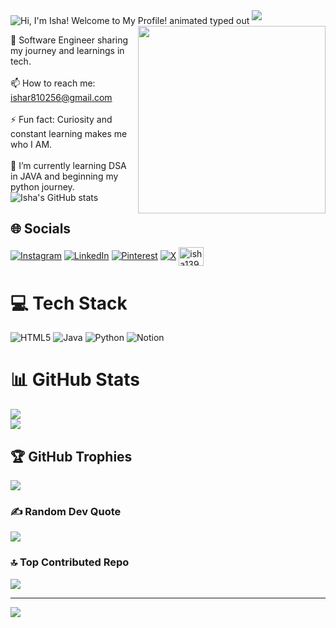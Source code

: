 
<!--![MasterHead](https://user-images.githubusercontent.com/74038190/212741999-016fddbd-617a-4448-8042-0ecf907aea25.gif)-->
<img src="https://readme-typing-svg.demolab.com?font=Roboto&weight=700&size=45&duration=3000&pause=500&color=FFFFFF&center=true&vCenter=true&width=1000&lines=Welcome+to+My+Profile!;Hi%2C+I'm+Isha!" align="middle" alt="Hi, I'm Isha! Welcome to My Profile! animated typed out">

<img  src="assets/borderseperator.gif">
<!--<h1 align="center"> Hi👋 I'm Isha</h1>-->

<img align="right" src="https://user-images.githubusercontent.com/74038190/236119160-976a0405-caa7-470c-9356-16d43402ea0a.gif" width="300">

🏫 Software Engineer sharing my journey and learnings in tech.<br/>
<br/>
📫 How to reach me: ishar810256@gmail.com <br/>
<br/>
⚡ Fun fact: Curiosity and constant learning makes me who I AM.<br/>
<br/>
🌱 I’m currently learning DSA in JAVA and beginning my python journey.
<br/>
![Isha's GitHub stats](https://github-readme-stats.vercel.app/api?username=Isha139&theme=dark&show_icons=true)
<br/>


## 🌐 Socials
[![Instagram](https://img.shields.io/badge/Instagram-%23E4405F.svg?logo=Instagram&logoColor=white)](https://instagram.com/_isha.139_) [![LinkedIn](https://img.shields.io/badge/LinkedIn-%230077B5.svg?logo=linkedin&logoColor=white)](https://linkedin.com/in/isha-rani-89352324a) [![Pinterest](https://img.shields.io/badge/Pinterest-%23E60023.svg?logo=Pinterest&logoColor=white)](https://pinterest.com/ir709004) [![X](https://img.shields.io/badge/X-black.svg?logo=X&logoColor=white)](https://x.com/Isha95349228) 
<a href="https://www.leetcode.com/isha139" target="blank"><img align="center" src="https://raw.githubusercontent.com/rahuldkjain/github-profile-readme-generator/master/src/images/icons/Social/leet-code.svg" alt="isha139" height="30" width="40" /></a>

# 💻 Tech Stack
![HTML5](https://img.shields.io/badge/html5-%23E34F26.svg?style=for-the-badge&logo=html5&logoColor=white) 
![Java](https://img.shields.io/badge/java-%23ED8B00.svg?style=for-the-badge&logo=openjdk&logoColor=white) 
![Python](https://img.shields.io/badge/python-3670A0?style=for-the-badge&logo=python&logoColor=ffdd54)
![Notion](https://img.shields.io/badge/Notion-%23000000.svg?style=for-the-badge&logo=notion&logoColor=white)

# 📊 GitHub Stats

![](https://github-readme-streak-stats.herokuapp.com/?user=Isha139&theme=dark&hide_border=false)<br/>
![](https://github-readme-stats.vercel.app/api/top-langs/?username=Isha139&theme=dark&hide_border=false&include_all_commits=false&count_private=false&layout=compact)

## 🏆 GitHub Trophies
![](https://github-profile-trophy.vercel.app/?username=Isha139&theme=radical&no-frame=false&no-bg=true&margin-w=4)

### ✍️ Random Dev Quote
![](https://quotes-github-readme.vercel.app/api?type=horizontal&theme=radical)

### 🔝 Top Contributed Repo
![](https://github-contributor-stats.vercel.app/api?username=Isha139&limit=5&theme=vision-friendly-dark&combine_all_yearly_contributions=true)

---
[![](https://visitcount.itsvg.in/api?id=Isha139&icon=0&color=0)](https://visitcount.itsvg.in)

<!-- Proudly created with GPRM ( https://gprm.itsvg.in ) -->
<!--
**Isha139/Isha139** is a ✨ _special_ ✨ repository because its `README.md` (this file) appears on your GitHub profile.

Here are some ideas to get you started:

- 🔭 I’m currently working on ...
- 🌱 I’m currently learning ...
- 👯 I’m looking to collaborate on ...
- 🤔 I’m looking for help with ...
- 💬 Ask me about ...

- 😄 Pronouns: ...

-->
